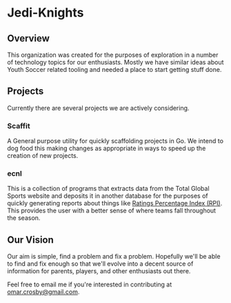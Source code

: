 # Jedi-Knights

## Overview

This organization was created for the purposes of exploration in a number of technology topics for our enthusiasts.  Mostly we have similar ideas about Youth Soccer related tooling and needed a place to start getting stuff done.

## Projects

Currently there are several projects we are actively considering.

### Scaffit
A General purpose utility for quickly scaffolding projects in Go.  We intend to dog food this making changes as appropriate in ways to speed up the creation of new projects.

### ecnl

This is a collection of programs that extracts data from the Total Global Sports website and deposits it in another database for the purposes of quickly generating reports about things like [Ratings Percentage Index (RPI)](https://sites.google.com/site/rpifordivisioniwomenssoccer/rpi-formula).  This provides the user with a better
sense of where teams fall throughout the season.


## Our Vision

Our aim is simple, find a problem and fix a problem.  Hopefully we'll be able to find and fix enough so that we'll evolve into a decent source of information for parents, players, and other enthusiasts out there.


Feel free to email me if you're interested in contributing at omar.crosby@gmail.com.
